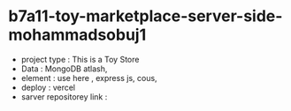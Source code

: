 # b7a11-toy-marketplace-server-side-mohammadsobuj1
* project type : This is a Toy Store
* Data : MongoDB atlash,
* element : use here , express js, cous,
* deploy : vercel
* sarver repositorey link : 